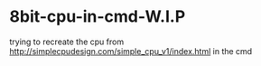 # 8bit-cpu-in-cmd-W.I.P
trying to recreate the cpu from http://simplecpudesign.com/simple_cpu_v1/index.html in the cmd
